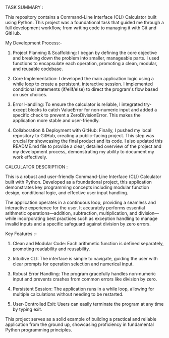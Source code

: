 TASK SUMMARY : 

This repository contains a Command-Line Interface (CLI) Calculator built using Python. This project was a foundational task that guided me through a full development workflow, from writing code to managing it with Git and GitHub.

My Development Process:-
1. Project Planning & Scaffolding: I began by defining the core objective and breaking down the problem into smaller, manageable parts. I used functions to encapsulate each operation, promoting a clean, modular, and reusable codebase.

2. Core Implementation: I developed the main application logic using a while loop to create a persistent, interactive session. I implemented conditional statements (if/elif/else) to direct the program's flow based on user choices.

3. Error Handling: To ensure the calculator is reliable, I integrated try-except blocks to catch ValueError for non-numeric input and added a specific check to prevent a ZeroDivisionError. This makes the application more stable and user-friendly.

4. Collaboration & Deployment with GitHub: Finally, I pushed my local repository to GitHub, creating a public-facing project. This step was crucial for showcasing the final product and its code. I also updated this README.md file to provide a clear, detailed overview of the project and my development process, demonstrating my ability to document my work effectively.

CALCULATOR DESCRIPTION : 

This is a robust and user-friendly Command-Line Interface (CLI) Calculator built with Python. Developed as a foundational project, this application demonstrates key programming concepts including modular function design, conditional logic, and effective user input handling.

The application operates in a continuous loop, providing a seamless and interactive experience for the user. It accurately performs essential arithmetic operations—addition, subtraction, multiplication, and division—while incorporating best practices such as exception handling to manage invalid inputs and a specific safeguard against division by zero errors.

Key Features :-
1. Clean and Modular Code: Each arithmetic function is defined separately, promoting readability and reusability.

2. Intuitive CLI: The interface is simple to navigate, guiding the user with clear prompts for operation selection and numerical input.

3. Robust Error Handling: The program gracefully handles non-numeric input and prevents crashes from common errors like division by zero.

4. Persistent Session: The application runs in a while loop, allowing for multiple calculations without needing to be restarted.

5. User-Controlled Exit: Users can easily terminate the program at any time by typing exit.

This project serves as a solid example of building a practical and reliable application from the ground up, showcasing proficiency in fundamental Python programming principles.
